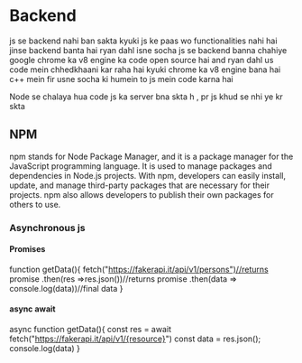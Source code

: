 # Backend
js se backend nahi ban sakta
kyuki js ke paas wo functionalities nahi hai jinse backend banta hai
ryan dahl isne socha js se backend banna chahiye
google chrome ka v8 engine ka code open source hai and ryan dahl us code mein chhedkhaani kar raha hai
kyuki chrome ka v8 engine bana hai c++ mein
fir usne socha ki humein to js mein code karna hai

Node se chalaya hua code js ka server bna skta h , pr js khud se nhi ye kr skta
## NPM 
npm stands for Node Package Manager, and it is a package manager for the JavaScript programming language. It is used to manage packages and dependencies in Node.js projects.
With npm, developers can easily install, update, and manage third-party packages that are necessary for their projects. npm also allows developers to publish their own packages for others to use.
### Asynchronous js
#### Promises
function getData(){
      fetch("https://fakerapi.it/api/v1/persons")//returns promise
      .then(res =>res.json())//returns promise 
      .then(data => console.log(data))//final data
    }
#### async await
  async function getData(){
      const res = await fetch("https://fakerapi.it/api/v1/{resource}")
      const data = res.json();
      console.log(data)
    }
    
